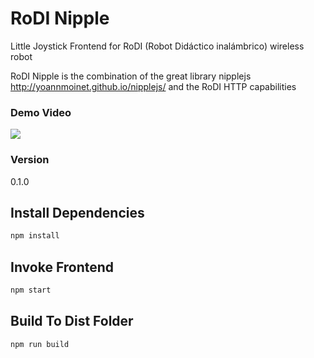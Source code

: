 # RoDI Nipple

Little Joystick Frontend for RoDI (Robot Didáctico inalámbrico) wireless robot

RoDI Nipple is the combination of the great library nipplejs http://yoannmoinet.github.io/nipplejs/ and the RoDI HTTP capabilities

### Demo Video
![](https://media.giphy.com/media/3o6nUMkPGvpNM40Iq4/giphy.gif)

### Version
0.1.0

## Install Dependencies
```bash
npm install 
```

## Invoke Frontend
```bash
npm start
```

## Build To Dist Folder
```bash
npm run build
```
